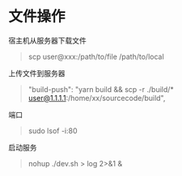 # 文件操作

宿主机从服务器下载文件
> scp user@xxx:/path/to/file /path/to/local
>

上传文件到服务器
> "build-push": "yarn build && scp -r ./build/* user@1.1.1.1:/home/xx/sourcecode/build",
>

端口
> sudo lsof -i:80
>

启动服务
> nohup ./dev.sh > log 2>&1 &
> 